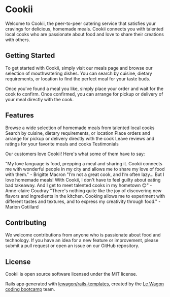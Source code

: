 # Cookii

Welcome to Cookii, the peer-to-peer catering service that satisfies your cravings for delicious, homemade meals. Cookii connects you with talented local cooks who are passionate about food and love to share their creations with others.

## Getting Started

To get started with Cookii, simply visit our meals page and browse our selection of mouthwatering dishes. You can search by cuisine, dietary requirements, or location to find the perfect meal for your taste buds.

Once you've found a meal you like, simply place your order and wait for the cook to confirm. Once confirmed, you can arrange for pickup or delivery of your meal directly with the cook.

## Features

Browse a wide selection of homemade meals from talented local cooks
Search by cuisine, dietary requirements, or location
Place orders and arrange for pickup or delivery directly with the cook
Leave reviews and ratings for your favorite meals and cooks
Testimonials

Our customers love Cookii! Here's what some of them have to say:

"My love language is food, prepping a meal and sharing it. Cookii connects me with wonderful people in my city and allows me to share my love of food with them." - Brigitte Macron
"I’m not a great cook, and I’m often lazy… But I love homemade meals! With Cookii, I don't have to feel guilty about eating bad takeaway. And I get to meet talented cooks in my hometown 😊" - Anne-claire Coudray
"There's nothing quite like the joy of discovering new flavors and ingredients in the kitchen. Cooking allows me to experiment with different tastes and textures, and to express my creativity through food." - Marion Cotillard

## Contributing

We welcome contributions from anyone who is passionate about food and technology. If you have an idea for a new feature or improvement, please submit a pull request or open an issue on our GitHub repository.

## License

Cookii is open source software licensed under the MIT license.


Rails app generated with [lewagon/rails-templates](https://github.com/lewagon/rails-templates), created by the [Le Wagon coding bootcamp](https://www.lewagon.com) team.



